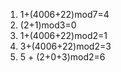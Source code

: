 1. 1+(4006+22)mod7=4
3. (2+1)mod3=0
3. 1+(4006+22)mod2=1
4. 3+(4006+22)mod2=3
5. 5 + (2+0+3)mod2=6



